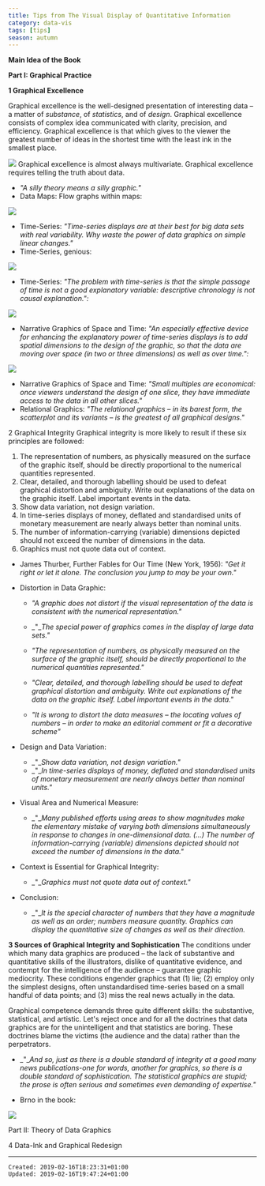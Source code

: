 ```yaml
---
title: Tips from The Visual Display of Quantitative Information
category: data-vis
tags: [tips]
season: autumn
---
```


**Main Idea of the Book**

**Part I: Graphical Practice**

**1 Graphical Excellence**

Graphical excellence is the well-designed presentation of interesting data – a matter of _substance_, of _statistics_, and of _design_.
Graphical excellence consists of complex idea communicated with clarity, precision, and efficiency.
Graphical excellence is that which gives to the viewer the greatest number of ideas in the shortest time with the least ink in the smallest place.

![](../__files/tufte3.png)
Graphical excellence is almost always multivariate.
Graphical excellence requires telling the truth about data.

-   _"A silly theory means a silly graphic."_
-   Data Maps: Flow graphs within maps:

![](../__files/tufte1.png)

-   Time-Series: _"Time-series displays are at their best for big data sets with real variability. Why waste the power of data graphics on simple linear changes."_
-   Time-Series, genious:

![](../__files/tufte2.png)

-   Time-Series: _"The problem with time-series is that the simple passage of time is not a good explanatory variable: descriptive chronology is not causal explanation.":_

![](../__files/tufte5.png)

-   Narrative Graphics of Space and Time: _"An especially effective device for enhancing the explanatory power of time-series displays is to add spatial dimensions to the design of the graphic, so that the data are moving over space (in two or three dimensions) as well as over time.":_

![](../__files/tufte.png)

-   Narrative Graphics of Space and Time: _"Small multiples are economical: once viewers understand the design of one slice, they have immediate access to the data in all other slices."_
-   Relational Graphics: _"The relational graphics – in its barest form, the scatterplot and its variants – is the greatest of all graphical designs."_

2 Graphical Integrity
Graphical integrity is more likely to result if these six principles are followed:

1.  The representation of numbers, as physically measured on the surface of the graphic itself, should be directly proportional to the numerical quantities represented.
2.  Clear, detailed, and thorough labelling should be used to defeat graphical distortion and ambiguity. Write out explanations of the data on the graphic itself. Label important events in the data.
3.  Show data variation, not design variation.
4.  In time-series displays of money, deflated and standardised units of monetary measurement are nearly always better than nominal units.
5.  The number of information-carrying (variable) dimensions depicted should not exceed the number of dimensions in the data.
6.  Graphics must not quote data out of context.

-   James Thurber, Further Fables for Our Time (New York, 1956): _"Get it right or let it alone._ _The conclusion you jump to may be your own."_
-   Distortion in Data Graphic:

    -   _"A_ _graphic does not distort if the visual representation of the data is_ _consistent with the numerical representation."_
    -   _"__The special power of graphics_ _comes in the display of large data sets."_
    -   _"The representation of numbers, as physically_ _measured on the surface of the graphic itself,_ _should be directly proportional to the numerical_ _quantities represented."_

    -   _"Clear, detailed, and thorough labelling should be_ _used to defeat graphical distortion and ambiguity._ _Write out explanations of the data on the_ _graphic itself. Label important events in the data."_
    -   _"It is wrong to distort the data measures – the_ _locating values of numbers – in order to make an editorial_ _comment or fit a decorative scheme"_
-   Design and Data Variation:
    -   _"__Show data variation, not design variation."_
    -   _"__In time-series displays of money, deflated and_ _standardised units of monetary measurement are_ _nearly always better than nominal units."_
-   Visual Area and Numerical Measure:
    -   _"__Many published efforts using areas to show magnitudes make_ _the elementary mistake of varying both dimensions simultaneously_ _in response to changes in one-dimensional data. (...)_ _The number of information-carrying (variable)_ _dimensions depicted should not exceed the_ _number of dimensions in the data."_
-   Context is Essential for Graphical Integrity:
    -   _"__Graphics must not quote data out of context."_
-   Conclusion:
    -   _"__It is the special character_ _of numbers that they have a magnitude as well as an order;_ _numbers measure quantity. Graphics can display the quantitative_ _size of changes as well as their direction._

**3 Sources of Graphical Integrity and Sophistication**
The conditions under which many data graphics are produced – the lack of substantive and quantitative skills of the illustrators, dislike of quantitative evidence, and contempt for the intelligence of the audience – guarantee graphic mediocrity. These conditions engender graphics that (1) lie; (2) employ only the simplest designs, often unstandardised time-series based on a small handful of data points; and (3) miss the real news actually in the data.

Graphical competence demands three quite different skills: the substantive, statistical, and artistic. Let's reject once and for all the doctrines that data graphics are for the unintelligent and that statistics are boring. These doctrines blame the victims (the audience and the data) rather than the perpetrators.

-   _"__And so, just as there is a double standard of integrity at a good_ _many news publications-one for words, another for graphics, so_ _there is a double standard of sophistication. The statistical_ _graphics are stupid; the prose is often serious and sometimes even_ _demanding of expertise."_

-   Brno in the book:

![](../__files/tufte4.png)

Part II: Theory of Data Graphics

4 Data-Ink and Graphical Redesign

---

    Created: 2019-02-16T18:23:31+01:00
    Updated: 2019-02-16T19:47:24+01:00
